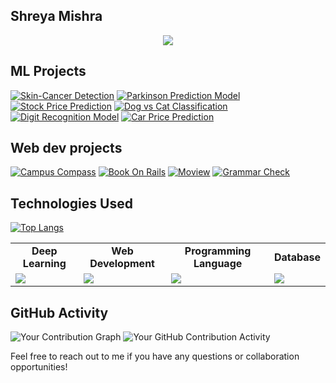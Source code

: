## Shreya Mishra
<p align="center">
  <a href="https://github.com/DenverCoder1/readme-typing-svg"><img src="https://readme-typing-svg.herokuapp.com?lines=Hi,+I'm+Shreya.;B-Tech+CSE+at+PES+University.;Enthusiastic+about+Machine+Learning+and+AI.;I+would+love+to+collaborate+with+people+who+share+similar+interests.;&width=800&height=80"></a>
</p>

## ML Projects

[![Skin-Cancer Detection](https://github-readme-stats.vercel.app/api/pin/?username=ishreya09&repo=Skin-Cancer-Detection&show_owner=true&theme=dark)](https://github.com/ishreya09/CIFAR-100-Image-Classification)
[![Parkinson Prediction Model](https://github-readme-stats.vercel.app/api/pin/?username=ishreya09&repo=Parkinson-Prediction-Model&show_owner=true&theme=dark)](https://github.com/ishreya09/Parkinson-Prediction-Model)
[![Stock Price Prediction](https://github-readme-stats.vercel.app/api/pin/?username=ishreya09&repo=Stock-Price-Prediction&show_owner=true&theme=dark)](https://github.com/ishreya09/Stock-Price-Prediction)
[![Dog vs Cat Classification](https://github-readme-stats.vercel.app/api/pin/?username=ishreya09&repo=Dog-vs-Cat-Classification&show_owner=true&theme=dark)](https://github.com/ishreya09/Dog-vs-Cat-Classification)
[![Digit Recognition Model](https://github-readme-stats.vercel.app/api/pin/?username=ishreya09&repo=Digit-recognition-model&show_owner=true&theme=dark)](https://github.com/ishreya09/Digit-recognition-model)
[![Car Price Prediction](https://github-readme-stats.vercel.app/api/pin/?username=ishreya09&repo=Car-Price-Prediction&show_owner=true&theme=dark)](https://github.com/ishreya09/Car-Price-Prediction)


## Web dev projects

[![Campus Compass](https://github-readme-stats.vercel.app/api/pin/?username=ishreya09&repo=Campus-Compass&show_owner=true&theme=dark)](https://github.com/ishreya09/Campus-Compass)
[![Book On Rails](https://github-readme-stats.vercel.app/api/pin/?username=ishreya09&repo=Book-On-Rails&show_owner=true&theme=dark)](https://github.com/ishreya09/Book-On-Rails)
[![Moview](https://github-readme-stats.vercel.app/api/pin/?username=ishreya09&repo=moview&show_owner=true&theme=dark)](https://github.com/ishreya09/moview)
[![Grammar Check](https://github-readme-stats.vercel.app/api/pin/?username=ishreya09&repo=GrammarCheck&show_owner=true&theme=dark)](https://github.com/ishreya09/GrammarCheck)

## Technologies Used

[![Top Langs](https://github-readme-stats.vercel.app/api/top-langs/?username=ishreya09&layout=compact&langs_count=5&theme=dark)](https://github.com/ishreya09)

<!-- Skills Table -->
<table>
<tr>
<td align="center" ><strong>Deep Learning</strong></td>
<td align="center" ><strong>Web Development</strong></td>
<td align="center" ><strong>Programming Language</strong></td>
<td align="center" ><strong>Database</strong></td>
</tr>
<tr>
<td><img src="https://skillicons.dev/icons?i=tensorflow,pytorch,sklearn"/></td>
<td><img src="https://skillicons.dev/icons?i=html,css,javascript,bootstrap,django,react,nodejs,express,spring"/></td>
<td><img src="https://skillicons.dev/icons?i=c,cpp,python,java"/></td>
<td><img src="https://skillicons.dev/icons?i=mongodb,mysql"/></td>
</tr>
</table>

## GitHub Activity

![Your Contribution Graph](https://github-readme-streak-stats.herokuapp.com/?user=ishreya09&theme=dark)
![Your GitHub Contribution Activity](https://github-readme-stats.vercel.app/api?username=ishreya09&theme=dark&show_icons=true)


Feel free to reach out to me if you have any questions or collaboration opportunities!
